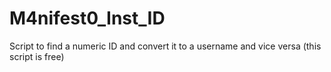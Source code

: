 # M4nifest0_Inst_ID
Script to find a numeric ID and convert it to a username and vice versa (this script is free)
